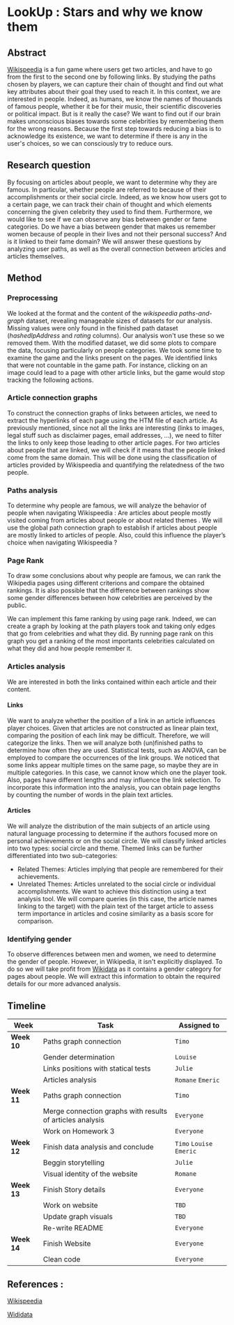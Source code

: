# LookUp : Stars and why we know them

## Abstract
[Wikispeedia](https://snap.stanford.edu/data/wikispeedia.html) is a fun game where users get two articles, and have to go from the first to the second one by following links. By studying the paths chosen by players, we can capture their chain of thought and find out what key attributes about their goal they used to reach it. In this context, we are interested in people. Indeed, as humans, we know the names of thousands of famous people, whether it be for their music, their scientific discoveries or political impact. But is it really the case? We want to find out if our brain makes unconscious biases towards some celebrities by remembering them for the wrong reasons.
Because the first step towards reducing a bias is to acknowledge its existence, we want to determine if there is any in the user's choices, so we can consciously try to reduce ours.

## Research question
By focusing on articles about people, we want to determine why they are famous. In particular, whether people are referred to because of their accomplishments or their social circle. Indeed, as we know how users got to a certain page, we can track their chain of thought and which elements concerning the given celebrity they used to find them. Furthermore, we would like to see if we can observe any bias between gender or fame categories. Do we have a bias between gender that makes us remember women because of people in their lives and not their personal success? And is it linked to their fame domain?
We will answer these questions by analyzing user paths, as well as the overall connection between articles and articles themselves.

## Method
### Preprocessing
We looked at the format and the content of the _wikispeedia paths-and-graph_ dataset, revealing manageable sizes of datasets for our analysis. Missing values were only found in the finished path dataset (_hashedIpAddress_ and _rating_ columns). Our analysis won't use these so we removed them. With the modified dataset, we did some plots to compare the data, focusing particularly on people categories.
We took some time to examine the game and the links present on the pages. We identified links that were not countable in the game path. For instance, clicking on an image could lead to a page with other article links, but the game would stop tracking the following actions.

### Article connection graphs
To construct the connection graphs of links between articles, we need to extract the hyperlinks of each page using the HTM file of each article. As previously mentioned, since not all the links are interesting (links to images, legal stuff such as disclaimer pages, email addresses, …), we need to filter the links to only keep those leading to other article pages. For  two articles about people that are linked, we will check if it means that the people linked come from the same domain. This will be done using the classification of articles provided by Wikispeedia and quantifying the relatedness of the two people.

### Paths analysis
To determine why people are famous, we will analyze the behavior of people when navigating Wikispeedia :
Are articles about people mostly visited coming from articles about people or about related themes .
We will use the global path connection graph to establish if articles about people are mostly linked to articles of people. Also, could this influence the player’s choice when navigating Wikispeedia ?

### Page Rank 
To draw some conclusions about why people are famous, we can rank the Wikipedia pages using different criterions and compare the obtained rankings. It is also possible that the difference between rankings show some gender differences between how celebrities are perceived by the public.

We can implement this fame ranking by using page rank. Indeed, we can create a graph by looking at the path players took and taking only edges that go from celebrities and what they did. By running page rank on this graph you get a ranking of the most importants celebrities calculated on what they did and how people remember it.

### Articles analysis
We are interested in both the links contained within each article and their content. 

#### Links
We want to analyze whether the position of a link in an article influences player choices. Given that articles are not constructed as linear plain text, comparing the position of each link may be difficult. Therefore, we will categorize the links. Then we will analyze both (un)finished paths to determine how often they are used. Statistical tests, such as ANOVA, can be employed to compare the occurrences of the link groups. We noticed that some links appear multiple times on the same page, so maybe they are in multiple categories. In this case, we cannot know which one the player took. Also, pages have different lengths and may influence the link selection. To incorporate this information into the analysis, you can obtain page lengths by counting the number of words in the plain text articles.

#### Articles
We will analyze the distribution of the main subjects of an article using natural language processing to determine if the authors focused more on personal achievements or on the social circle.
We will classify linked articles into two types: social circle and theme. Themed links can be further differentiated into two sub-categories:
- Related Themes: Articles implying that people are remembered for their achievements.
- Unrelated Themes: Articles unrelated to the social circle or individual accomplishments.
We want to achieve this distinction using a text analysis tool. We will compare queries (in this case, the article names linking to the target) with the plain text of the target article to assess term importance in articles and cosine similarity as a basis score for comparison.

### Identifying gender
To observe differences between men and women, we need to determine the gender of people. However, in Wikipedia, it isn't explicitly displayed. To do so we will take profit from [Wikidata](https://www.wikidata.org/wiki/Wikidata:Main_Page) as it contains a gender category for pages about people. We will extract this information to obtain the required details for our more advanced analysis.


## Timeline


| Week | Task | Assigned to |
| --- | --- | --- |
| **Week 10** | Paths graph connection | `Timo` |
|  | Gender determination | `Louise` |
|  | Links positions with statical tests | `Julie` |
|  | Articles analysis | `Romane` `Emeric`|
| **Week 11** | Paths graph connection | `Timo` |
|  | Merge connection graphs with results of articles analysis | `Everyone` |
|  | Work on Homework 3 | `Everyone` |
| **Week 12** | Finish data analysis and conclude | `Timo` `Louise` `Emeric` |
|  | Beggin storytelling | `Julie` | 
|  | Visual identity of the website | `Romane` |
| **Week 13** | Finish Story details | `Everyone` |
|  | Work on website | `TBD` | 
|  | Update graph visuals | `TBD` |
|  | Re-write README | `Everyone` |
| **Week 14** | Finish Website | `Everyone` |
|  | Clean code | `Everyone` |

## References : 

[Wikispeedia](https://snap.stanford.edu/data/wikispeedia.html)

[Wididata](https://www.wikidata.org/wiki/Wikidata:Main_Page)


